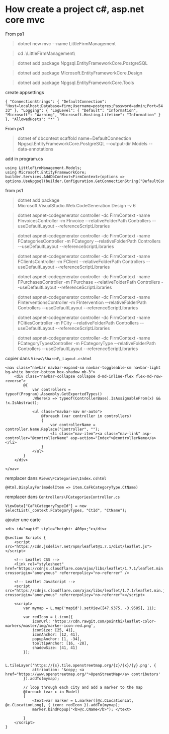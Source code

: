 # How create a project c#, asp.net core mvc

From ps1
> dotnet new mvc --name LittleFirmManagement

> cd .\LittleFirmManagement\

> dotnet add package Npgsql.EntityFrameworkCore.PostgreSQL

> dotnet add package Microsoft.EntityFrameworkCore.Design

> dotnet add package Npgsql.EntityFrameworkCore.Tools

create appsettings

`{
  "ConnectionStrings": {
    "DefaultConnection": "Host=localhost;Database=firm;Username=postgres;Password=admin;Port=5433"
  },
  "Logging": {
    "LogLevel": {
      "Default": "Information",
      "Microsoft": "Warning",
      "Microsoft.Hosting.Lifetime": "Information"
    }
  },
  "AllowedHosts": "*"
}`

From ps1
> dotnet ef dbcontext scaffold name=DefaultConnection Npgsql.EntityFrameworkCore.PostgreSQL --output-dir Models --data-annotations

add in program.cs
```
using LittleFirmManagement.Models;
using Microsoft.EntityFrameworkCore;
builder.Services.AddDbContext<FirmContext>(options => options.UseNpgsql(builder.Configuration.GetConnectionString("DefaultConnection")));
```

from ps1
> dotnet add package Microsoft.VisualStudio.Web.CodeGeneration.Design -v 6

> dotnet aspnet-codegenerator controller -dc FirmContext -name FInvoicesController -m FInvoice --relativeFolderPath Controllers --useDefaultLayout --referenceScriptLibraries

> dotnet aspnet-codegenerator controller -dc FirmContext -name FCategoriesController -m FCategory --relativeFolderPath Controllers --useDefaultLayout --referenceScriptLibraries

> dotnet aspnet-codegenerator controller -dc FirmContext -name FClientsController -m FClient --relativeFolderPath Controllers --useDefaultLayout --referenceScriptLibraries

> dotnet aspnet-codegenerator controller -dc FirmContext -name FPurchasesController -m FPurchase --relativeFolderPath Controllers --useDefaultLayout --referenceScriptLibraries

> dotnet aspnet-codegenerator controller -dc FirmContext -name FInterventionsController -m FIntervention --relativeFolderPath Controllers --useDefaultLayout --referenceScriptLibraries

> dotnet aspnet-codegenerator controller -dc FirmContext -name FCitiesController -m FCity --relativeFolderPath Controllers --useDefaultLayout --referenceScriptLibraries

> dotnet aspnet-codegenerator controller -dc FirmContext -name FCategoryTypesController -m FCategoryType --relativeFolderPath Controllers --useDefaultLayout --referenceScriptLibraries

copier dans `Views\Shared\_Layout.cshtml`
```
<nav class="navbar navbar-expand-sm navbar-toggleable-sm navbar-light bg-white border-bottom box-shadow mb-3">
    <div class="navbar-collapse collapse d-md-inline-flex flex-md-row-reverse">
        @{
            var controllers = typeof(Program).Assembly.GetExportedTypes()
            .Where(x => typeof(ControllerBase).IsAssignableFrom(x) && !x.IsAbstract);

            <ul class="navbar-nav mr-auto">
                @foreach (var controller in controllers)
                {
                    var controllerName = controller.Name.Replace("Controller", "");
                    <li class="nav-item"><a class="nav-link" asp-controller="@controllerName" asp-action="Index">@controllerName</a></li>
                }
            </ul>
        }
    </div>

</nav>
```

remplacer dans `Views\FCategories\Index.cshtml`

`@Html.DisplayFor(modelItem => item.CaFkCategoryType.CtName)`

remplacer dans `Controllers\FCategoriesController.cs`

`ViewData["CaFkCategoryTypeId"] = new SelectList(_context.FCategoryTypes, "CtId", "CtName");`

ajouter une carte

```<div id="mapid" style="height: 400px;"></div>```


```
@section Scripts {
    <script src="https://cdn.jsdelivr.net/npm/leaflet@1.7.1/dist/leaflet.js"></script>

    <!-- Leaflet CSS -->
    <link rel="stylesheet" href="https://cdnjs.cloudflare.com/ajax/libs/leaflet/1.7.1/leaflet.min.css" crossorigin="anonymous" referrerpolicy="no-referrer" />

    <!-- Leaflet JavaScript -->
    <script src="https://cdnjs.cloudflare.com/ajax/libs/leaflet/1.7.1/leaflet.min.js" crossorigin="anonymous" referrerpolicy="no-referrer"></script>

    <script>
        var mymap = L.map('mapid').setView([47.9375, -3.9585], 11);

        var redIcon = L.icon({
            iconUrl: 'https://cdn.rawgit.com/pointhi/leaflet-color-markers/master/img/marker-icon-red.png',
            iconSize: [25, 41],
            iconAnchor: [12, 41],
            popupAnchor: [1, -34],
            tooltipAnchor: [16, -28],
            shadowSize: [41, 41]
        });

        L.tileLayer('https://{s}.tile.openstreetmap.org/{z}/{x}/{y}.png', {
            attribution: '&copy; <a href="https://www.openstreetmap.org/">OpenStreetMap</a> contributors'
        }).addTo(mymap);

        // loop through each city and add a marker to the map
        @foreach (var c in Model)
        {
            <text>var marker = L.marker([@c.CLocationLat, @c.CLocationLong], { icon: redIcon }).addTo(mymap);
            marker.bindPopup("<b>@c.CName</b>"); </text>

        }
    </script>
}
```
